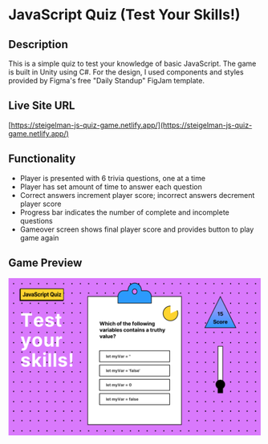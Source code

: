 # JavaScript Quiz (Test Your Skills!)

## Description
This is a simple quiz to test your knowledge of basic JavaScript. The game is built in Unity using C#. For the design, I used components and styles provided by Figma's free "Daily Standup" FigJam template.

## Live Site URL
[https://steigelman-js-quiz-game.netlify.app/](https://steigelman-js-quiz-game.netlify.app/)

## Functionality
* Player is presented with 6 trivia questions, one at a time
* Player has set amount of time to answer each question
* Correct answers increment player score; incorrect answers decrement player score
* Progress bar indicates the number of complete and incomplete questions
* Gameover screen shows final player score and provides button to play game again

## Game Preview
<img src="/jsquizgame_preview.png" alt="js quiz game" width="840"/>
